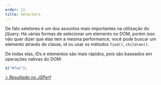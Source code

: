 ```yaml
---
order: 11
title: Selectors
---
```


De fato seletores é um dos assuntos mais importantes na utilização do jQuery. Há várias formas de selecionar um elemento no DOM, porém isso não quer dizer que elas tem a mesma performance, você pode buscar um elemento através de classe, id ou usar os métodos `find()`, `children()`.

De todas elas, IDs e elementos são mais rápidos, pois são baseados em operações nativas do DOM:

```js
$("#foo");
```

*[> Resultado no JSPerf](http://jsperf.com/browser-diet-jquery-selectors)*